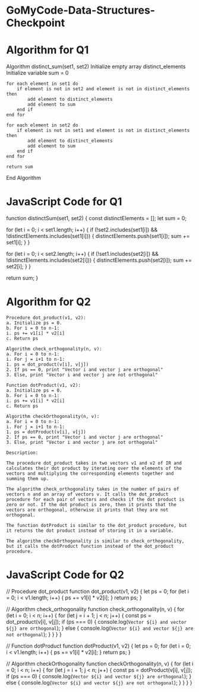 # GoMyCode-Data-Structures-Checkpoint

# Algorithm for Q1
Algorithm distinct_sum(set1, set2)
    Initialize empty array distinct_elements
    Initialize variable sum = 0
    
    for each element in set1 do
        if element is not in set2 and element is not in distinct_elements then
            add element to distinct_elements
            add element to sum
        end if
    end for
    
    for each element in set2 do
        if element is not in set1 and element is not in distinct_elements then
            add element to distinct_elements
            add element to sum
        end if
    end for
    
    return sum
End Algorithm


# JavaScript Code for Q1
function distinctSum(set1, set2) {
  const distinctElements = [];
  let sum = 0;

  for (let i = 0; i < set1.length; i++) {
    if (!set2.includes(set1[i]) && !distinctElements.includes(set1[i])) {
      distinctElements.push(set1[i]);
      sum += set1[i];
    }
  }

  for (let i = 0; i < set2.length; i++) {
    if (!set1.includes(set2[i]) && !distinctElements.includes(set2[i])) {
      distinctElements.push(set2[i]);
      sum += set2[i];
    }
  }

  return sum;
}



# Algorithm for Q2
    Procedure dot_product(v1, v2):
    a. Initialize ps = 0.
    b. For i = 0 to n-1:
    i. ps += v1[i] * v2[i]
    c. Return ps

    Algorithm check_orthogonality(n, v):
    a. For i = 0 to n-1:
    i. For j = i+1 to n-1:
    1. ps = dot_product(v[i], v[j])
    2. If ps == 0, print "Vector i and vector j are orthogonal"
    3. Else, print "Vector i and vector j are not orthogonal"

    Function dotProduct(v1, v2):
    a. Initialize ps = 0.
    b. For i = 0 to n-1:
    i. ps += v1[i] * v2[i]
    c. Return ps

    Algorithm checkOrthogonality(n, v):
    a. For i = 0 to n-1:
    i. For j = i+1 to n-1:
    1. ps = dotProduct(v[i], v[j])
    2. If ps == 0, print "Vector i and vector j are orthogonal"
    3. Else, print "Vector i and vector j are not orthogonal"
    
    Description:

    The procedure dot_product takes in two vectors v1 and v2 of IR and calculates their dot product by iterating over the elements of the vectors and multiplying the corresponding elements together and summing them up.

    The algorithm check_orthogonality takes in the number of pairs of vectors n and an array of vectors v. It calls the dot_product procedure for each pair of vectors and checks if the dot product is zero or not. If the dot product is zero, then it prints that the vectors are orthogonal, otherwise it prints that they are not orthogonal.

    The function dotProduct is similar to the dot_product procedure, but it returns the dot product instead of storing it in a variable.

    The algorithm checkOrthogonality is similar to check_orthogonality, but it calls the dotProduct function instead of the dot_product procedure.


# JavaScript Code for Q2
// Procedure dot_product
function dot_product(v1, v2) {
  let ps = 0;
  for (let i = 0; i < v1.length; i++) {
    ps += v1[i] * v2[i];
  }
  return ps;
}

// Algorithm check_orthogonality
function check_orthogonality(n, v) {
  for (let i = 0; i < n; i++) {
    for (let j = i + 1; j < n; j++) {
      const ps = dot_product(v[i], v[j]);
      if (ps === 0) {
        console.log(`Vector ${i} and vector ${j} are orthogonal`);
      } else {
        console.log(`Vector ${i} and vector ${j} are not orthogonal`);
      }
    }
  }
}

// Function dotProduct
function dotProduct(v1, v2) {
  let ps = 0;
  for (let i = 0; i < v1.length; i++) {
    ps += v1[i] * v2[i];
  }
  return ps;
}

// Algorithm checkOrthogonality
function checkOrthogonality(n, v) {
  for (let i = 0; i < n; i++) {
    for (let j = i + 1; j < n; j++) {
      const ps = dotProduct(v[i], v[j]);
      if (ps === 0) {
        console.log(`Vector ${i} and vector ${j} are orthogonal`);
      } else {
        console.log(`Vector ${i} and vector ${j} are not orthogonal`);
      }
    }
  }
}
